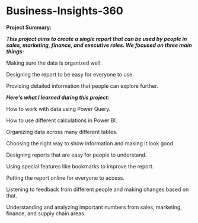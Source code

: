 # Business-Insights-360
****Project Summary:****

***This project aims to create a single report that can be used by people in sales, marketing, finance, and executive roles. We focused on three main things:***

Making sure the data is organized well.

Designing the report to be easy for everyone to use.

Providing detailed information that people can explore further.


***Here's what I learned during this project:***

How to work with data using Power Query.

How to use different calculations in Power BI.

Organizing data across many different tables.

Choosing the right way to show information and making it look good.

Designing reports that are easy for people to understand.

Using special features like bookmarks to improve the report.

Putting the report online for everyone to access.

Listening to feedback from different people and making changes based on that.

Understanding and analyzing important numbers from sales, marketing, finance, and supply chain areas.
